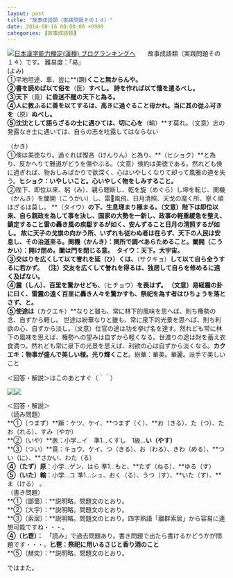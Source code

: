 ```yaml
---
layout: post
title: "故事成語類（実践問題その１４）"
date: 2014-08-16 00:00:00 +0900
categories: [故事成語類]
---
```


[![](/syuusyuu9701/assets/images/故事成語類（実践問題その１４）-br_c_3028_1.gif)](http://blog.with2.net/link.php?1659096:3028 "日本漢字能力検定(漢検) ブログランキングへ")[日本漢字能力検定(漢検) ブログランキングへ](http://blog.with2.net/link.php?1659096:3028)　　故事成語類（実践問題その１４）です。 難易度：「易」  
(よみ)  
①平地坦途、車、豈に**(蹶)**くこと無からんや。   
②書を読めば以て俗を**（医）**すべし。 詩を作れば以て懐を遣るべし。  
③天下**（竟）**に昏迷不醒の天下と為る。  
④人に教ふるに善を以てするは、高きに過ぐること毋かれ。当に其の従ふ可きを**（原）**ぬべし。  
⑤沈沈として語らざるの士に遇ひては、切に心を**（輸）**す莫れ。（文意）志の発露なき士に遇いては、自らの志を吐露してはならない  
  
（かき）  
①倹は美徳なり。過ぐれば慳吝（けんりん）と為り、**（ヒショク）**と為り、反かへりて雅道がどうを傷やぶる。（文意）倹約は美徳である。然れども倹に過ぎれば、物おしみばかりで欲深く、心はいやしくなりて却って風雅の道を失う。**ヒショク：いやしいこと。心いやしく物をしみすること。**  
②陛下、即位以来、躬（み）、親ら聴断し、乾を旋（めぐら）し坤を転じ、関機（かんき）を闔開（こうかい）し、雷風飛、日月清照、天戈の麾く所、寧く順はざるは莫し。 **（タイウ）**の下、生息理まり極まる。（文意）陛下は即位以来、自ら親政を為して事を決し、国家の大勢を一新し、政事の軽重緩急を整え、鎮定すること雷の轟き風の疾駆するが如く、安んずること日月の清照するが如し。 故に天子の戈旗の向かう所、いずれも従わぬ者は在らず、天下の人民は安息し、その治道至る。関機（かんき）：関所で調べあらためること。闔開（こうかい）：開け閉め。闔は門を閉じる意。　**タイウ：天下。大宇宙。**  
③交はりを広くして以て誉れを延（ひ）くは、**（サクキョ）**して以て自ら全うするに若かず。 （注）交友を広くして誉れを得るは、独居して自らを修めるに遠く及ばない。  
④震（しん）、百里を驚かせども、**（ヒチョウ）**を喪はず。 （文意）易経震の卦に曰く、雷震の遠く百里に轟き人々を驚かすも、祭祀を為す者はひちょうを落とさず、と。  
⑤使途は**（カクエキ）**なりと雖も、常に林下的風味を思へば、則ち権勢の念、自ずから軽し。 世途は紛華なりと雖も、常に泉下的光景を思へば、則ち利欲の心、自ずから淡し。（文意）仕官の途は功を挙げ名を達す。然れども常に林下の風味を思えば、権勢への望みは自ずから軽くなる。世渡りの途は財を蓄え衣食満つ。然れども常に泉下の光景を思えば、利欲の心は自ずから淡くなる。**カクエキ：物事が盛んで美しい様。光り輝くこと**。紛華：華美。華麗。派手で美しいこと  
  
＜回答・解説＞はこのあとすぐ（＾＾）  
  
![](https://blogimg.goo.ne.jp/user_image/1c/36/81b54f3c9c878a32f0f4e8dd7ee6596b.jpg)![](https://blogimg.goo.ne.jp/user_image/03/46/d6ad0df745b785dea84e41702ecc9e09.jpg)  
  
＜回答・解説＞  
（読み問題）  
**①（つまず）**蹶：ケツ、ケイ、**つまず（く）、**お（きる）、た（つ）、たお（れる）、すみ（やか）　  
**②（いや）**医：小学…イ　準1…くすし　1級…**い（やす）**  
**③（つい）**竟：キョウ、ケイ、つ（きる）、お（わる）、きわ（める）、**つい（に）、**さかい、わた（る）  
**④（たず）原**：小学…ゲン、はら 準1…もと、**たず（ねる）、**ゆる（す）  
**⑤（いた）輸**：小学…ユ 準1…シュ、おく（る）、うつ（す）、**いた（す）、**ま（ける） 。   
（書き問題）  
**①（鄙嗇）：**説明略。問題文のとおり。　  
**②（大宇）：**説明略。問題文のとおり。　  
**③（索居）：**説明略。問題文のとおり。四字熟語「離群索居」から容易に連想可能ですね・・・。  
**④（匕鬯）：**　「読み」で過去問題あり。書き問題で出たら書けるかどうかが問題です・・・。**匕鬯：祭祀に用いるさじと香り酒のこと**  
**⑤（赫奕）：**説明略。問題文のとおり。  
  
ではまた。  
  